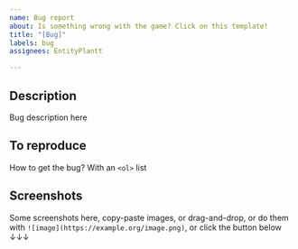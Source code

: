 ```yaml
---
name: Bug report
about: Is something wrong with the game? Click on this template!
title: "[Bug]"
labels: bug
assignees: EntityPlantt

---
```


## Description
Bug description here

## To reproduce
How to get the bug? With an `<ol>` list

## Screenshots
Some screenshots here, copy-paste images, or drag-and-drop, or do them with `![image](https://example.org/image.png)`, or click the button below ↓↓↓
